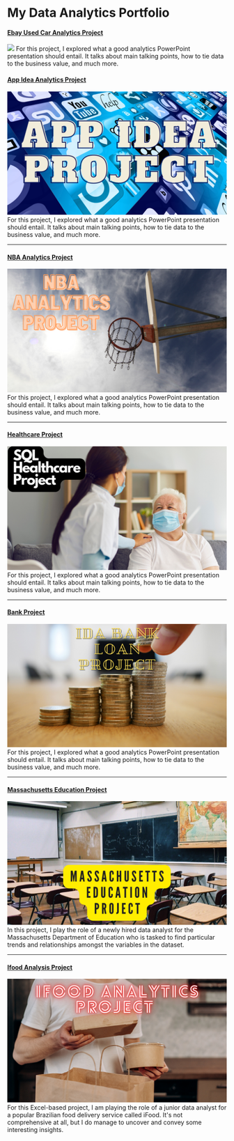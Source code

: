 # My Data Analytics Portfolio

#### [Ebay Used Car Analytics Project](/Basics/usedcars.md)
<img src="https://i.imgur.com/GcK6W4U.png?raw=true"/>
For this project, I explored what a good analytics PowerPoint presentation should entail. It talks about main talking points, how to tie data to the business value, and much more.

#### [App Idea Analytics Project](/AppStore.md)
<img src="images/App_banner.png?raw=true"/>
For this project, I explored what a good analytics PowerPoint presentation should entail. It talks about main talking points, how to tie data to the business value, and much more.

---
#### [NBA Analytics Project](/NBA_Case_Study_Project.md)
<img src="images/NBA_Banner.png?raw=true"/>
For this project, I explored what a good analytics PowerPoint presentation should entail. It talks about main talking points, how to tie data to the business value, and much more. 

---
#### [Healthcare Project](/Healthcare_Project.md)
<img src="images/SQL Healthcare Project.png?raw=true"/>
For this project, I explored what a good analytics PowerPoint presentation should entail. It talks about main talking points, how to tie data to the business value, and much more. 

---
#### [Bank Project](/Bank_Loan_Project.md)
<img src="images/ida_banner.png?raw=true"/>
For this project, I explored what a good analytics PowerPoint presentation should entail. It talks about main talking points, how to tie data to the business value, and much more. 

---

#### [Massachusetts Education Project](/Mass_School_Project.md)
<img src="images/Massachusetts Education Project.png?raw=true"/>
In this project, I play the role of a newly hired data analyst for the Massachusetts Department of Education who is tasked to find particular trends and relationships amongst the variables in the dataset.

---
#### [Ifood Analysis Project](https://www.linkedin.com/pulse/doordash-project-lance-inimgba/)
[<img src="images/Ifood Analytics Project.png?raw=true"/>](https://www.linkedin.com/pulse/doordash-project-lance-inimgba/)
For this Excel-based project, I am playing the role of a junior data analyst for a popular Brazilian food delivery service called iFood. It's not comprehensive at all, but I do manage to uncover and convey some interesting insights. 










